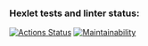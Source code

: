 ### Hexlet tests and linter status:
[![Actions Status](https://github.com/HiKris1801/python-project-49/actions/workflows/hexlet-check.yml/badge.svg)](https://github.com/HiKris1801/python-project-49/actions)
[![Maintainability](https://api.codeclimate.com/v1/badges/223162c3d03d7e3323c3/maintainability)](https://codeclimate.com/github/HiKris1801/python-project-49/maintainability)
